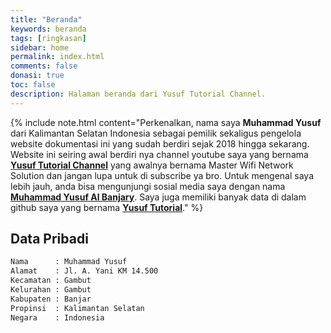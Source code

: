 ```yaml
---
title: "Beranda"
keywords: beranda
tags: [ringkasan]
sidebar: home
permalink: index.html
comments: false
donasi: true
toc: false
description: Halaman beranda dari Yusuf Tutorial Channel.
---
```


{% include note.html content="Perkenalkan, nama saya **Muhammad Yusuf** dari Kalimantan Selatan Indonesia sebagai pemilik sekaligus pengelola website dokumentasi ini yang sudah berdiri sejak 2018 hingga sekarang. Website ini seiring awal berdiri nya channel youtube saya yang bernama <a alt='channel youtube' href='https://youtube.com/@yusuftutorialchannel'>**Yusuf Tutorial Channel**</a> yang awalnya bernama Master Wifi Network Solution dan jangan lupa untuk di subscribe ya bro. Untuk mengenal saya lebih jauh, anda bisa mengunjungi sosial media saya dengan nama <a href='https://facebook.com/muhammadyusuf1992'>**Muhammad Yusuf Al Banjary**</a>. Saya juga memiliki banyak data di dalam github saya yang bernama <a href='https://github.com/yusuftutorial'>**Yusuf Tutorial**</a>." %}

## Data Pribadi

```html
Nama      : Muhammad Yusuf
Alamat    : Jl. A. Yani KM 14.500
Kecamatan : Gambut
Kelurahan : Gambut
Kabupaten : Banjar
Propinsi  : Kalimantan Selatan
Negara    : Indonesia
```
